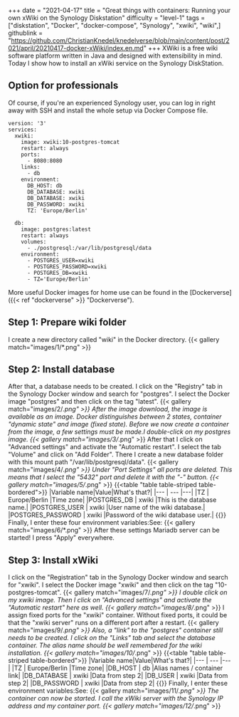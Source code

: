 +++
date = "2021-04-17"
title = "Great things with containers: Running your own xWiki on the Synology Diskstation"
difficulty = "level-1"
tags = ["diskstation", "Docker", "docker-compose", "Synology", "xwiki", "wiki",]
githublink = "https://github.com/ChristianKnedel/knedelverse/blob/main/content/post/2021/april/20210417-docker-xWiki/index.en.md"
+++
XWiki is a free wiki software platform written in Java and designed with extensibility in mind. Today I show how to install an xWiki service on the Synology DiskStation.
## Option for professionals
Of course, if you're an experienced Synology user, you can log in right away with SSH and install the whole setup via Docker Compose file.
```
version: '3'
services:
  xwiki:
    image: xwiki:10-postgres-tomcat
    restart: always
    ports:
      - 8080:8080
    links:
      - db
    environment:
      DB_HOST: db
      DB_DATABASE: xwiki
      DB_DATABASE: xwiki
      DB_PASSWORD: xwiki
      TZ: 'Europe/Berlin'

  db:
    image: postgres:latest
    restart: always
    volumes:
      - ./postgresql:/var/lib/postgresql/data
    environment:
      - POSTGRES_USER=xwiki
      - POSTGRES_PASSWORD=xwiki
      - POSTGRES_DB=xwiki
      - TZ='Europe/Berlin'

```
More useful Docker images for home use can be found in the [Dockerverse]({{< ref "dockerverse" >}} "Dockerverse").
## Step 1: Prepare wiki folder
I create a new directory called "wiki" in the Docker directory.
{{< gallery match="images/1/*.png" >}}

## Step 2: Install database
After that, a database needs to be created. I click on the "Registry" tab in the Synology Docker window and search for "postgres". I select the Docker image "postgres" and then click on the tag "latest".
{{< gallery match="images/2/*.png" >}}
After the image download, the image is available as an image. Docker distinguishes between 2 states, container "dynamic state" and image (fixed state). Before we now create a container from the image, a few settings must be made.I double-click on my postgres image.
{{< gallery match="images/3/*.png" >}}
After that I click on "Advanced settings" and activate the "Automatic restart". I select the tab "Volume" and click on "Add Folder". There I create a new database folder with this mount path "/var/lib/postgresql/data".
{{< gallery match="images/4/*.png" >}}
Under "Port Settings" all ports are deleted. This means that I select the "5432" port and delete it with the "-" button.
{{< gallery match="images/5/*.png" >}}
{{<table "table table-striped table-bordered">}}
|Variable name|Value|What's that?|
|--- | --- |---|
|TZ	| Europe/Berlin	|Time zone|
|POSTGRES_DB	| xwiki |This is the database name.|
|POSTGRES_USER	| xwiki |User name of the wiki database.|
|POSTGRES_PASSWORD	| xwiki |Password of the wiki database user.|
{{</table>}}
Finally, I enter these four environment variables:See:
{{< gallery match="images/6/*.png" >}}
After these settings Mariadb server can be started! I press "Apply" everywhere.
## Step 3: Install xWiki
I click on the "Registration" tab in the Synology Docker window and search for "xwiki". I select the Docker image "xwiki" and then click on the tag "10-postgres-tomcat".
{{< gallery match="images/7/*.png" >}}
I double click on my xwiki image. Then I click on "Advanced settings" and activate the "Automatic restart" here as well.
{{< gallery match="images/8/*.png" >}}
I assign fixed ports for the "xwiki" container. Without fixed ports, it could be that the "xwiki server" runs on a different port after a restart.
{{< gallery match="images/9/*.png" >}}
Also, a "link" to the "postgres" container still needs to be created. I click on the "Links" tab and select the database container. The alias name should be well remembered for the wiki installation.
{{< gallery match="images/10/*.png" >}}
{{<table "table table-striped table-bordered">}}
|Variable name|Value|What's that?|
|--- | --- |---|
|TZ |	Europe/Berlin	|Time zone|
|DB_HOST	| db |Alias names / container link|
|DB_DATABASE	| xwiki	|Data from step 2|
|DB_USER	| xwiki	|Data from step 2|
|DB_PASSWORD	| xwiki |Data from step 2|
{{</table>}}
Finally, I enter these environment variables:See:
{{< gallery match="images/11/*.png" >}}
The container can now be started. I call the xWiki server with the Synology IP address and my container port.
{{< gallery match="images/12/*.png" >}}